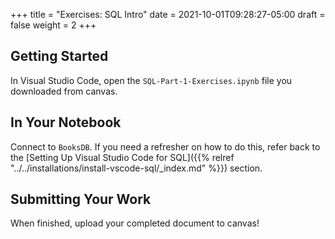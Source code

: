 +++
title = "Exercises: SQL Intro"
date = 2021-10-01T09:28:27-05:00
draft = false
weight = 2
+++

## Getting Started

In Visual Studio Code, open the `SQL-Part-1-Exercises.ipynb` file you downloaded from canvas.

## In Your Notebook

Connect to `BooksDB`.  If you need a refresher on how to do this, refer back to the [Setting Up Visual Studio Code for SQL]({{% relref "../../installations/install-vscode-sql/_index.md" %}}) section.

## Submitting Your Work

When finished, upload your completed document to canvas! 

